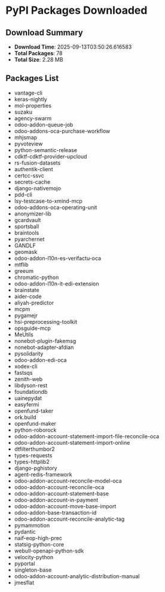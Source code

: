 # PyPI Packages Downloaded

## Download Summary
- **Download Time**: 2025-09-13T03:50:26.616583
- **Total Packages**: 78
- **Total Size**: 2.28 MB

## Packages List
- vantage-cli
- keras-nightly
- mol-properties
- suzaku
- agency-swarm
- odoo-addon-queue-job
- odoo-addons-oca-purchase-workflow
- mhjsmap
- pyvoteview
- python-semantic-release
- cdktf-cdktf-provider-upcloud
- rs-fusion-datasets
- authentik-client
- certcc-ssvc
- secrets-cache
- django-nativemojo
- pdd-cli
- lsy-testcase-to-xmind-mcp
- odoo-addons-oca-operating-unit
- anonymizer-lib
- gcardvault
- sportsball
- braintools
- pyarchernet
- GANDLF
- geomask
- odoo-addon-l10n-es-verifactu-oca
- mtflib
- greeum
- chromatic-python
- odoo-addon-l10n-it-edi-extension
- brainstate
- aider-code
- aliyah-predictor
- mcpm
- pygamejr
- hsi-preprocessing-toolkit
- opsguide-mcp
- MeUtils
- nonebot-plugin-fakemsg
- nonebot-adapter-afdian
- pysolidarity
- odoo-addon-edi-oca
- xodex-cli
- fastsqs
- zenith-web
- libdyson-rest
- foundationdb
- uainepydat
- easyfermi
- openfund-taker
- ork.build
- openfund-maker
- python-roborock
- odoo-addon-account-statement-import-file-reconcile-oca
- odoo-addon-account-statement-import-online
- dtfilterthumbor2
- types-requests
- types-httplib2
- django-pghistory
- agent-redis-framework
- odoo-addon-account-reconcile-model-oca
- odoo-addon-account-reconcile-oca
- odoo-addon-account-statement-base
- odoo-addon-account-in-payment
- odoo-addon-account-move-base-import
- odoo-addon-base-transaction-id
- odoo-addon-account-reconcile-analytic-tag
- pymammotion
- pydantic
- naif-eop-high-prec
- statsig-python-core
- webull-openapi-python-sdk
- velocity-python
- pyportal
- singleton-base
- odoo-addon-account-analytic-distribution-manual
- jmesflat
